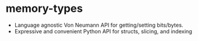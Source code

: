 # memory-types

- Language agnostic Von Neumann API for getting/setting bits/bytes.
- Expressive and convenient Python API for structs, slicing, and indexing
